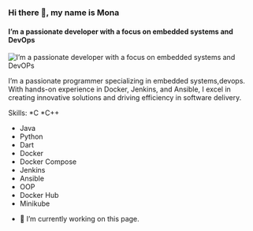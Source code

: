 ### Hi there 👋, my name is Mona
####  I’m a passionate developer with a focus on embedded systems and DevOps
![ I’m a passionate developer with a focus on embedded systems and DevOPs](https://arturssmirnovs.github.io/github-profile-readme-generator/images/banner.png)

I’m a passionate programmer specializing in embedded systems,devops. With hands-on experience in Docker, Jenkins, and Ansible, I excel in creating innovative solutions and driving efficiency in software delivery.

Skills: *C 
*C++
* Java
* Python
*  Dart
*  Docker 
*  Docker Compose 
*  Jenkins 
*  Ansible  
*  OOP
*  Docker Hub
* Minikube 


- 🔭 I’m currently working on this page. 




